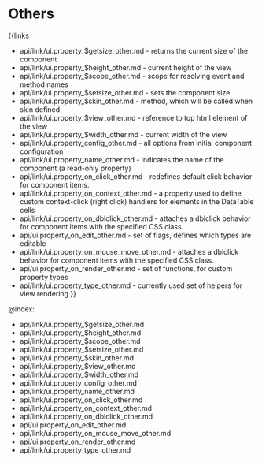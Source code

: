 
Others
=======

{{links
- api/link/ui.property_$getsize_other.md - returns the current size of the component
- api/link/ui.property_$height_other.md - current height of the view
- api/link/ui.property_$scope_other.md - scope for resolving event and method names
- api/link/ui.property_$setsize_other.md - sets the component size
- api/link/ui.property_$skin_other.md - method, which will be called when skin defined
- api/link/ui.property_$view_other.md - reference to top html element of the view
- api/link/ui.property_$width_other.md - current width of the view
- api/link/ui.property_config_other.md - all options from initial component configuration
- api/link/ui.property_name_other.md - indicates the name of the component (a read-only property)
- api/link/ui.property_on_click_other.md - redefines default click behavior for component items.
- api/link/ui.property_on_context_other.md - a property used to define custom context-click (right click) handlers for elements in the DataTable cells<br>
- api/link/ui.property_on_dblclick_other.md - attaches a dblclick behavior for component items with the specified CSS class.
- api/ui.property_on_edit_other.md - set of flags, defines which types are editable
- api/link/ui.property_on_mouse_move_other.md - attaches a dblclick behavior for component items with the specified CSS class.
- api/ui.property_on_render_other.md - set of functions, for custom property types
- api/link/ui.property_type_other.md - currently used set of helpers for view rendering
}}

@index:
- api/link/ui.property_$getsize_other.md
- api/link/ui.property_$height_other.md
- api/link/ui.property_$scope_other.md
- api/link/ui.property_$setsize_other.md
- api/link/ui.property_$skin_other.md
- api/link/ui.property_$view_other.md
- api/link/ui.property_$width_other.md
- api/link/ui.property_config_other.md
- api/link/ui.property_name_other.md
- api/link/ui.property_on_click_other.md
- api/link/ui.property_on_context_other.md
- api/link/ui.property_on_dblclick_other.md
- api/ui.property_on_edit_other.md
- api/link/ui.property_on_mouse_move_other.md
- api/ui.property_on_render_other.md
- api/link/ui.property_type_other.md


